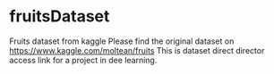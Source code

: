 # fruitsDataset
Fruits dataset from kaggle
Please find the original dataset on https://www.kaggle.com/moltean/fruits
This is dataset direct director access link for a project in dee learning.
